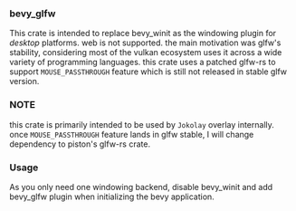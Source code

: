 ### bevy_glfw
This crate is intended to replace bevy_winit as the windowing plugin for *desktop* platforms. web is not supported.
the main motivation was glfw's stability, considering most of the vulkan ecosystem uses it across a wide variety of programming languages.
this crate uses a patched glfw-rs to support `MOUSE_PASSTHROUGH` feature which is still not released in stable glfw version.




### NOTE
this crate is primarily intended to be used by `Jokolay` overlay internally. once `MOUSE_PASSTHROUGH` feature lands in glfw stable,
I will change dependency to piston's glfw-rs crate. 

### Usage
As you only need one windowing backend, disable bevy_winit and add bevy_glfw plugin when initializing the bevy application. 
 